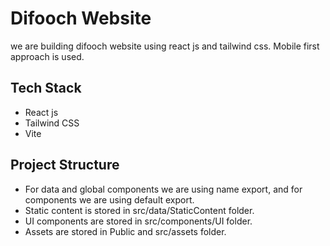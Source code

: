 # Difooch Website

we are building difooch website using react js and tailwind css. Mobile first approach is used.

## Tech Stack

- React js
- Tailwind CSS
- Vite

## Project Structure
- For data and global components we are using name export, and for components we are using default export.
- Static content is stored in src/data/StaticContent folder.
- UI components are stored in src/components/UI folder.
- Assets are stored in Public and src/assets folder.

  

